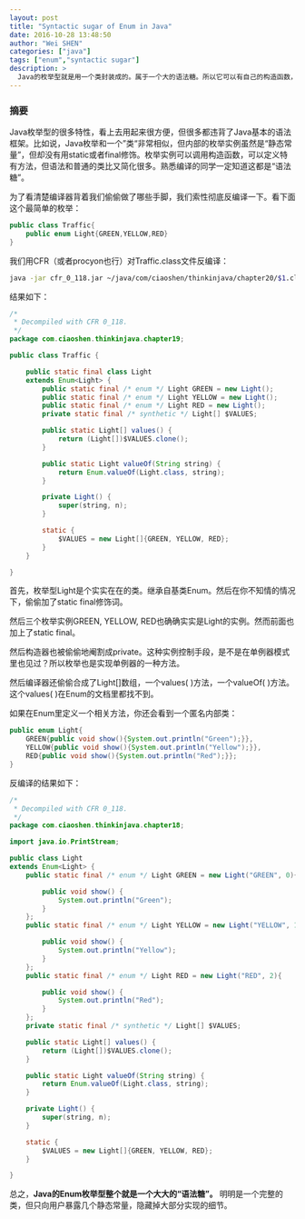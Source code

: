 ```yaml
---
layout: post
title: "Syntactic sugar of Enum in Java"
date: 2016-10-28 13:48:50
author: "Wei SHEN"
categories: ["java"]
tags: ["enum","syntactic sugar"]
description: >
  Java的枚举型就是用一个类封装成的。属于一个大的语法糖。所以它可以有自己的构造函数，定义自己的方法等等。这篇文章用反编译器生成了剥掉语法糖以后一个枚举型的结构。
---
```


### 摘要
Java枚举型的很多特性，看上去用起来很方便，但很多都违背了Java基本的语法框架。比如说，Java枚举和一个”类“非常相似，但内部的枚举实例虽然是“静态常量”，但却没有用static或者final修饰。枚举实例可以调用构造函数，可以定义特有方法，但语法和普通的类比又简化很多。熟悉编译的同学一定知道这都是“语法糖”。

为了看清楚编译器背着我们偷偷做了哪些手脚，我们索性彻底反编译一下。看下面这个最简单的枚举：
```java
public class Traffic{
    public enum Light{GREEN,YELLOW,RED}
}
```
我们用CFR（或者procyon也行）对Traffic.class文件反编译：
```bash
java -jar cfr_0_118.jar ~/java/com/ciaoshen/thinkinjava/chapter20/$1.class --sugarenums false
```
结果如下：
```java
/*
 * Decompiled with CFR 0_118.
 */
package com.ciaoshen.thinkinjava.chapter19;

public class Traffic {

    public static final class Light
    extends Enum<Light> {
        public static final /* enum */ Light GREEN = new Light();
        public static final /* enum */ Light YELLOW = new Light();
        public static final /* enum */ Light RED = new Light();
        private static final /* synthetic */ Light[] $VALUES;

        public static Light[] values() {
            return (Light[])$VALUES.clone();
        }

        public static Light valueOf(String string) {
            return Enum.valueOf(Light.class, string);
        }

        private Light() {
            super(string, n);
        }

        static {
            $VALUES = new Light[]{GREEN, YELLOW, RED};
        }
    }

}
```
首先，枚举型Light是个实实在在的类。继承自基类Enum<Light>。然后在你不知情的情况下，偷偷加了static final修饰词。

然后三个枚举实例GREEN, YELLOW, RED也确确实实是Light的实例。然而前面也加上了static final。

然后构造器也被偷偷地阉割成private。这种实例控制手段，是不是在单例器模式里也见过？所以枚举也是实现单例器的一种方法。

然后编译器还偷偷合成了Light[]数组，一个values( )方法，一个valueOf( )方法。这个values( )在Enum的文档里都找不到。

如果在Enum里定义一个相关方法，你还会看到一个匿名内部类：
```java
public enum Light{
    GREEN{public void show(){System.out.println("Green");}},
    YELLOW{public void show(){System.out.println("Yellow");}},
    RED{public void show(){System.out.println("Red");}};
}
```
反编译的结果如下：
```java
/*
 * Decompiled with CFR 0_118.
 */
package com.ciaoshen.thinkinjava.chapter18;

import java.io.PrintStream;

public class Light
extends Enum<Light> {
    public static final /* enum */ Light GREEN = new Light("GREEN", 0){

        public void show() {
            System.out.println("Green");
        }
    };
    public static final /* enum */ Light YELLOW = new Light("YELLOW", 1){

        public void show() {
            System.out.println("Yellow");
        }
    };
    public static final /* enum */ Light RED = new Light("RED", 2){

        public void show() {
            System.out.println("Red");
        }
    };
    private static final /* synthetic */ Light[] $VALUES;

    public static Light[] values() {
        return (Light[])$VALUES.clone();
    }

    public static Light valueOf(String string) {
        return Enum.valueOf(Light.class, string);
    }

    private Light() {
        super(string, n);
    }

    static {
        $VALUES = new Light[]{GREEN, YELLOW, RED};
    }

}
```

总之，**Java的Enum枚举型整个就是一个大大的“语法糖”。** 明明是一个完整的类，但只向用户暴露几个静态常量，隐藏掉大部分实现的细节。
